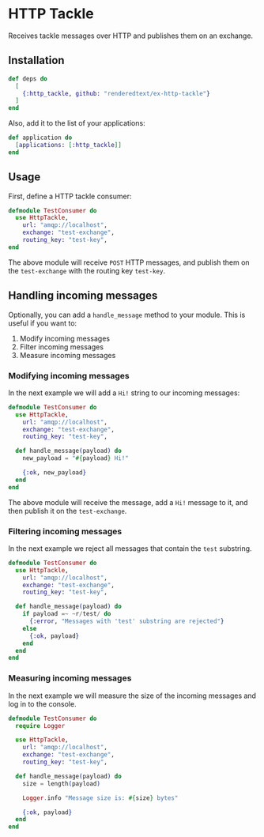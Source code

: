 # HTTP Tackle

Receives tackle messages over HTTP and publishes them on an exchange.

## Installation

``` elixir
def deps do
  [
    {:http_tackle, github: "renderedtext/ex-http-tackle"}
  ]
end
```

Also, add it to the list of your applications:

``` elixir
def application do
  [applications: [:http_tackle]]
end
```

## Usage

First, define a HTTP tackle consumer:

``` elixir
defmodule TestConsumer do
  use HttpTackle,
    url: "amqp://localhost",
    exchange: "test-exchange",
    routing_key: "test-key",
end
```

The above module will receive `POST` HTTP messages, and publish them on the
`test-exchange` with the routing key `test-key`.

## Handling incoming messages

Optionally, you can add a `handle_message` method to your module. This is useful
if you want to:

1. Modify incoming messages
2. Filter incoming messages
3. Measure incoming messages

### Modifying incoming messages

In the next example we will add a `Hi!` string to our incoming messages:

``` elixir
defmodule TestConsumer do
  use HttpTackle,
    url: "amqp://localhost",
    exchange: "test-exchange",
    routing_key: "test-key",

  def handle_message(payload) do
    new_payload = "#{payload} Hi!"

    {:ok, new_payload}
  end
end
```

The above module will receive the message, add a `Hi!` message to it, and
then publish it on the `test-exchange`.

### Filtering incoming messages

In the next example we reject all messages that contain the `test` substring.

``` elixir
defmodule TestConsumer do
  use HttpTackle,
    url: "amqp://localhost",
    exchange: "test-exchange",
    routing_key: "test-key",

  def handle_message(payload) do
    if payload =~ ~r/test/ do
      {:error, "Messages with 'test' substring are rejected"}
    else
      {:ok, payload}
    end
  end
end
```

### Measuring incoming messages

In the next example we will measure the size of the incoming messages and log in
to the console.

``` elixir
defmodule TestConsumer do
  require Logger

  use HttpTackle,
    url: "amqp://localhost",
    exchange: "test-exchange",
    routing_key: "test-key",

  def handle_message(payload) do
    size = length(payload)

    Logger.info "Message size is: #{size} bytes"

    {:ok, payload}
  end
end
```
